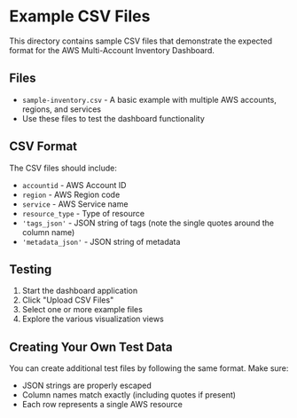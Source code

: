 # Example CSV Files

This directory contains sample CSV files that demonstrate the expected format for the AWS Multi-Account Inventory Dashboard.

## Files

- `sample-inventory.csv` - A basic example with multiple AWS accounts, regions, and services
- Use these files to test the dashboard functionality

## CSV Format

The CSV files should include:
- `accountid` - AWS Account ID
- `region` - AWS Region code
- `service` - AWS Service name
- `resource_type` - Type of resource
- `'tags_json'` - JSON string of tags (note the single quotes around the column name)
- `'metadata_json'` - JSON string of metadata

## Testing

1. Start the dashboard application
2. Click "Upload CSV Files"
3. Select one or more example files
4. Explore the various visualization views

## Creating Your Own Test Data

You can create additional test files by following the same format. Make sure:
- JSON strings are properly escaped
- Column names match exactly (including quotes if present)
- Each row represents a single AWS resource